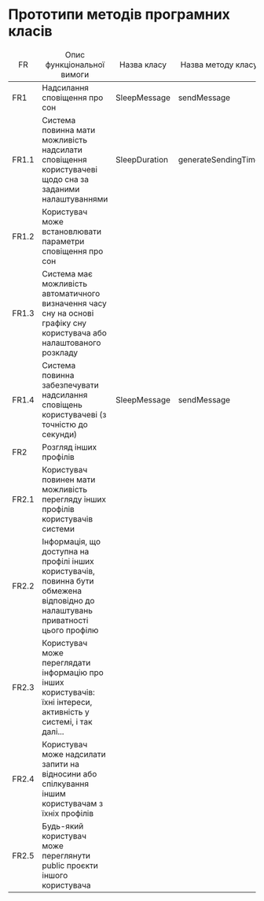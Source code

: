# Прототипи методів програмних класів

<table>
    <thead align="center">
        <tr>
            <td>FR</td>
            <td>Опис функціональної вимоги</td>
            <td>Назва класу</td>
            <td>Назва методу класу</td>
        </tr>
    </thead>
    <tbody>
        <tr>
            <td>FR1</td>
            <td>Надсилання сповіщення про сон</td>
			<td>SleepMessage</td>
			<td>sendMessage</td>
        </tr>
        <tr>
            <td>FR1.1</td>
            <td>Система повинна мати можливість надсилати сповіщення користувачеві щодо сна за заданими налаштуваннями</td>
			<td>SleepDuration</td>
			<td>generateSendingTime</td>
        </tr>
        <tr>
            <td>FR1.2</td>
            <td>Користувач може встановлювати параметри сповіщення про сон</td>
			<td></td>
			<td></td>
        </tr>
        <tr>
            <td>FR1.3</td>
            <td>Система має можливість автоматичного визначення часу сну на основі графіку сну користувача або налаштованого розкладу</td>
			<td></td>
			<td></td>
        </tr>
        <tr>
            <td>FR1.4</td>
            <td>Система повинна забезпечувати надсилання сповіщень користувачеві (з точністю до секунди)</td>
			<td>SleepMessage</td>
			<td>sendMessage</td>
        </tr>
        <tr>
            <td>FR2</td>
            <td>Розгляд інших профілів</td>
			<td></td>
			<td></td>
        </tr>
        <tr>
            <td align>FR2.1</td>
            <td>Користувач повинен мати можливість перегляду інших профілів користувачів системи</td>
			<td></td>
			<td></td>
        </tr>
        <tr>
            <td align>FR2.2</td>
            <td>Інформація, що доступна на профілі інших користувачів, повинна бути обмежена відповідно до налаштувань приватності цього профілю</td>
			<td></td>
			<td></td>
        </tr>
        <tr>
            <td>FR2.3</td>
            <td>Користувач може переглядати інформацію про інших користувачів: їхні інтереси, активність у системі, і так далі...</td>
			<td></td>
			<td></td>
        </tr>
        <tr>
            <td>FR2.4</td>
            <td>Користувач може надсилати запити на відносини або спілкування іншим користувачам з їхніх профілів</td>
			<td></td>
			<td></td>
        </tr>
        <tr>
            <td>FR2.5</td>
            <td>Будь-який користувач може переглянути public проєкти іншого користувача</td>
			<td></td>
			<td></td>
        </tr>
    </tbody>
</table>

